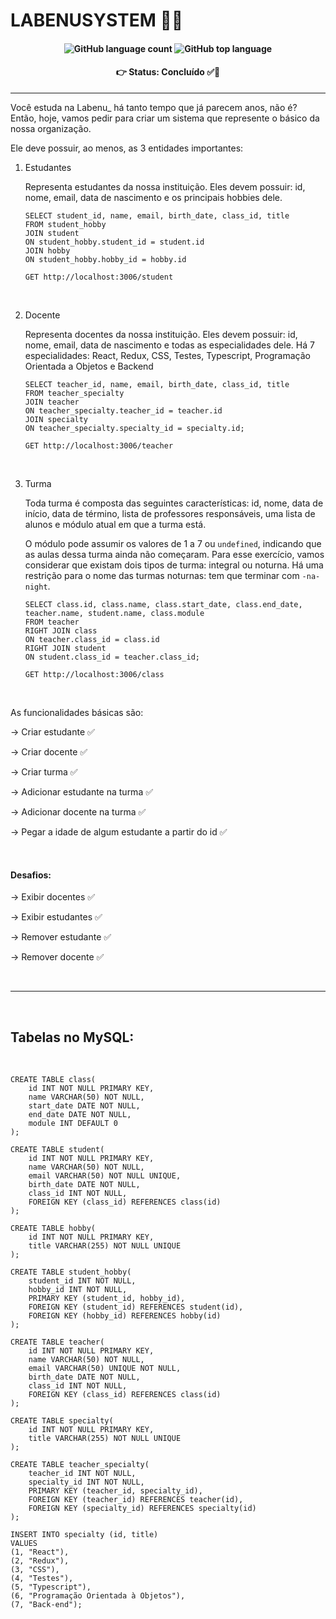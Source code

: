 # LABENUSYSTEM 🏦🎲

<h4>

<h4 align="center">
    <img alt="GitHub language count" src="https://img.shields.io/github/languages/count/future4code/epps-labenu-system2"> <img alt="GitHub top language" src="https://img.shields.io/github/languages/top/future4code/epps-labenu-system2">
</h4>

<h4 align='center'>
👉 Status: Concluído ✅👏
</h4>
<hr />

Você estuda na Labenu_ há tanto tempo que já parecem anos, não é? Então, hoje, vamos pedir para criar um sistema que represente o básico da nossa organização. 

Ele deve possuir, ao menos, as 3 entidades importantes:

1. Estudantes 

    Representa estudantes da nossa instituição. Eles devem possuir: id, nome, email, data de nascimento e os principais hobbies dele. 

    ```
    SELECT student_id, name, email, birth_date, class_id, title
    FROM student_hobby
    JOIN student
    ON student_hobby.student_id = student.id
    JOIN hobby
    ON student_hobby.hobby_id = hobby.id
    ```

    ``
    GET http://localhost:3006/student
    ``

    <br/>

2. Docente

    Representa docentes da nossa instituição. Eles devem possuir: id, nome, email, data de nascimento e todas as especialidades dele. Há 7 especialidades: React, Redux, CSS, Testes, Typescript, Programação Orientada a Objetos e Backend

    ```
    SELECT teacher_id, name, email, birth_date, class_id, title 
    FROM teacher_specialty
    JOIN teacher
    ON teacher_specialty.teacher_id = teacher.id
    JOIN specialty
    ON teacher_specialty.specialty_id = specialty.id;
    ```

    ``
    GET http://localhost:3006/teacher
    ``

    <br />

3. Turma

    Toda turma é composta das seguintes características: id, nome, data de início, data de término, lista de professores responsáveis, uma lista de alunos e módulo atual em que a turma está.

    O módulo pode assumir os valores de 1 a 7 ou `undefined`, indicando que as aulas dessa turma ainda não começaram. Para esse exercício, vamos considerar que existam dois tipos de turma: integral ou noturna. Há uma restrição para o nome das turmas noturnas: tem que terminar com `-na-night`.

    ```
    SELECT class.id, class.name, class.start_date, class.end_date, teacher.name, student.name, class.module 
    FROM teacher
    RIGHT JOIN class
    ON teacher.class_id = class.id
    RIGHT JOIN student
    ON student.class_id = teacher.class_id;
    ```

    ``
    GET http://localhost:3006/class
    ``

    <br />

As funcionalidades básicas são:

→ Criar estudante ✅

→ Criar docente ✅

→ Criar turma ✅

→ Adicionar estudante na turma ✅

→ Adicionar docente na turma ✅

→ Pegar a idade de algum estudante a partir do id ✅

<br/>

#### Desafios:

→ Exibir docentes ✅

→ Exibir estudantes ✅

→ Remover estudante ✅

→ Remover docente ✅

<br />
<hr />
<br />

## Tabelas no MySQL:
<br />

```
CREATE TABLE class(
    id INT NOT NULL PRIMARY KEY,
    name VARCHAR(50) NOT NULL,
    start_date DATE NOT NULL,
    end_date DATE NOT NULL,
    module INT DEFAULT 0
);
```

```
CREATE TABLE student( 
    id INT NOT NULL PRIMARY KEY, 
    name VARCHAR(50) NOT NULL, 
    email VARCHAR(50) NOT NULL UNIQUE, 
    birth_date DATE NOT NULL, 
    class_id INT NOT NULL, 
    FOREIGN KEY (class_id) REFERENCES class(id)
);
```

```
CREATE TABLE hobby(
    id INT NOT NULL PRIMARY KEY,
    title VARCHAR(255) NOT NULL UNIQUE
);
```

```
CREATE TABLE student_hobby(
    student_id INT NOT NULL,
    hobby_id INT NOT NULL,
    PRIMARY KEY (student_id, hobby_id),
    FOREIGN KEY (student_id) REFERENCES student(id),
    FOREIGN KEY (hobby_id) REFERENCES hobby(id)
);
```

```
CREATE TABLE teacher( 
    id INT NOT NULL PRIMARY KEY, 
    name VARCHAR(50) NOT NULL, 
    email VARCHAR(50) UNIQUE NOT NULL, 
    birth_date DATE NOT NULL, 
    class_id INT NOT NULL, 
    FOREIGN KEY (class_id) REFERENCES class(id)
);
```

```
CREATE TABLE specialty(
    id INT NOT NULL PRIMARY KEY,
    title VARCHAR(255) NOT NULL UNIQUE
);
```

```
CREATE TABLE teacher_specialty( 
    teacher_id INT NOT NULL,
    specialty_id INT NOT NULL,
    PRIMARY KEY (teacher_id, specialty_id),
    FOREIGN KEY (teacher_id) REFERENCES teacher(id),
    FOREIGN KEY (specialty_id) REFERENCES specialty(id)
);
```

```
INSERT INTO specialty (id, title)
VALUES 
(1, "React"),
(2, "Redux"),
(3, "CSS"),
(4, "Testes"),
(5, "Typescript"),
(6, "Programação Orientada à Objetos"),
(7, "Back-end");
```
